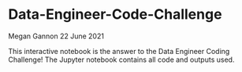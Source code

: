 # Data-Engineer-Code-Challenge
Megan Gannon
22 June 2021

This interactive notebook is the answer to the Data Engineer Coding Challenge!
The Jupyter notebook contains all code and outputs used. 
